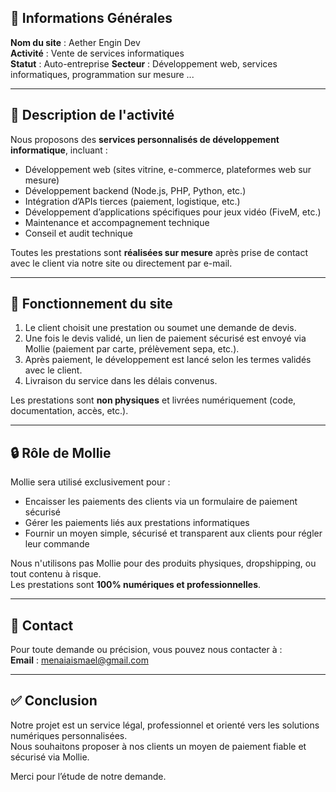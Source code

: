 ## 🧾 Informations Générales

**Nom du site** : Aether Engin Dev  
**Activité** : Vente de services informatiques  
**Statut** : Auto-entreprise
**Secteur** : Développement web, services informatiques, programmation sur mesure ...

---

## 💼 Description de l'activité

Nous proposons des **services personnalisés de développement informatique**, incluant :

- Développement web (sites vitrine, e-commerce, plateformes web sur mesure)
- Développement backend (Node.js, PHP, Python, etc.)
- Intégration d’APIs tierces (paiement, logistique, etc.)
- Développement d’applications spécifiques pour jeux vidéo (FiveM, etc.)
- Maintenance et accompagnement technique
- Conseil et audit technique

Toutes les prestations sont **réalisées sur mesure** après prise de contact avec le client via notre site ou directement par e-mail.

---

## 🛒 Fonctionnement du site

1. Le client choisit une prestation ou soumet une demande de devis.
2. Une fois le devis validé, un lien de paiement sécurisé est envoyé via Mollie (paiement par carte, prélèvement sepa, etc.).
3. Après paiement, le développement est lancé selon les termes validés avec le client.
4. Livraison du service dans les délais convenus.

Les prestations sont **non physiques** et livrées numériquement (code, documentation, accès, etc.).

---

## 🔒 Rôle de Mollie

Mollie sera utilisé exclusivement pour :

- Encaisser les paiements des clients via un formulaire de paiement sécurisé
- Gérer les paiements liés aux prestations informatiques
- Fournir un moyen simple, sécurisé et transparent aux clients pour régler leur commande

Nous n'utilisons pas Mollie pour des produits physiques, dropshipping, ou tout contenu à risque.  
Les prestations sont **100% numériques et professionnelles**.

---

## 📩 Contact

Pour toute demande ou précision, vous pouvez nous contacter à :  
**Email** : menaiaismael@gmail.com  

---

## ✅ Conclusion

Notre projet est un service légal, professionnel et orienté vers les solutions numériques personnalisées.  
Nous souhaitons proposer à nos clients un moyen de paiement fiable et sécurisé via Mollie.

Merci pour l’étude de notre demande.
